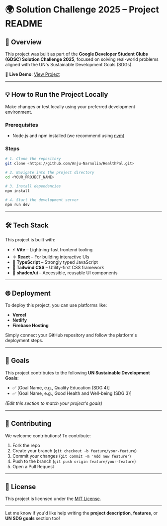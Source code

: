 

# 🌍 Solution Challenge 2025 – Project README

## 🧠 Overview

This project was built as part of the **Google Developer Student Clubs (GDSC) Solution Challenge 2025**, focused on solving real-world problems aligned with the UN's Sustainable Development Goals (SDGs).

🚀 **Live Demo**: [View Project](https://healthpal-ai.netlify.app/)

---

## 💡 How to Run the Project Locally

Make changes or test locally using your preferred development environment.

### Prerequisites
- Node.js and npm installed (we recommend using [nvm](https://github.com/nvm-sh/nvm#installing-and-updating))

### Steps

```bash
# 1. Clone the repository
git clone <https://github.com/Anju-Narnolia/HealthPal.git>

# 2. Navigate into the project directory
cd <YOUR_PROJECT_NAME>

# 3. Install dependencies
npm install

# 4. Start the development server
npm run dev
```

---

## 🛠️ Tech Stack

This project is built with:

- ⚡ **Vite** – Lightning-fast frontend tooling
- ⚛️ **React** – For building interactive UIs
- 🔷 **TypeScript** – Strongly typed JavaScript
- 💨 **Tailwind CSS** – Utility-first CSS framework
- 🎨 **shadcn/ui** – Accessible, reusable UI components

---

## 🌐 Deployment

To deploy this project, you can use platforms like:

- **Vercel**
- **Netlify**
- **Firebase Hosting**

Simply connect your GitHub repository and follow the platform's deployment steps.

---

## 📌 Goals

This project contributes to the following **UN Sustainable Development Goals**:

- ✅ [Goal Name, e.g., Quality Education (SDG 4)]
- ✅ [Goal Name, e.g., Good Health and Well-being (SDG 3)]

*(Edit this section to match your project's goals)*

---

## 🙌 Contributing

We welcome contributions! To contribute:

1. Fork the repo
2. Create your branch (`git checkout -b feature/your-feature`)
3. Commit your changes (`git commit -m 'Add new feature'`)
4. Push to the branch (`git push origin feature/your-feature`)
5. Open a Pull Request

---

## 📄 License

This project is licensed under the [MIT License](LICENSE).

---

Let me know if you'd like help writing the **project description**, **features**, or **UN SDG goals** section too!
